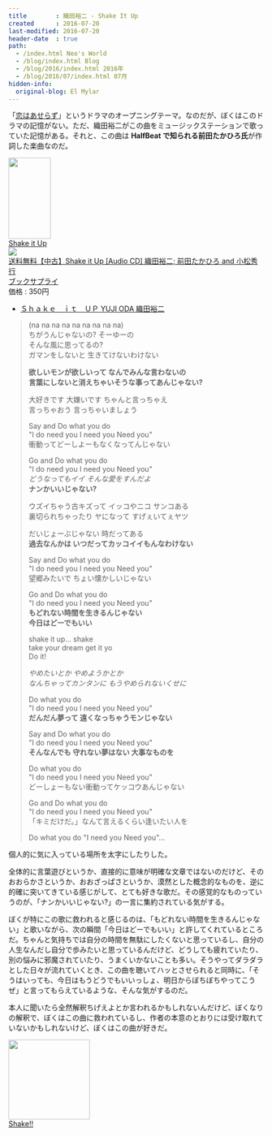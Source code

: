 ```yaml
---
title        : 織田裕二 - Shake It Up
created      : 2016-07-20
last-modified: 2016-07-20
header-date  : true
path:
  - /index.html Neo's World
  - /blog/index.html Blog
  - /blog/2016/index.html 2016年
  - /blog/2016/07/index.html 07月
hidden-info:
  original-blog: El Mylar
---
```


「[恋はあせらず](https://ja.wikipedia.org/wiki/%E6%81%8B%E3%81%AF%E3%81%82%E3%81%9B%E3%82%89%E3%81%9A_%28%E3%83%86%E3%83%AC%E3%83%93%E3%83%89%E3%83%A9%E3%83%9E%29)」というドラマのオープニングテーマ。なのだが、ぼくはこのドラマの記憶がない。ただ、織田裕二がこの曲をミュージックステーションで歌っていた記憶がある。それと、この曲は **HalfBeat で知られる前田たかひろ氏**が作詞した楽曲なのだ。

<div class="ad-amazon">
  <div class="ad-amazon-image">
    <a href="https://www.amazon.co.jp/dp/B00005FHB1?tag=neos21-22&amp;linkCode=osi&amp;th=1&amp;psc=1">
      <img src="https://m.media-amazon.com/images/I/411DYVSGSEL._SL160_.jpg" width="83" height="160">
    </a>
  </div>
  <div class="ad-amazon-info">
    <div class="ad-amazon-title">
      <a href="https://www.amazon.co.jp/dp/B00005FHB1?tag=neos21-22&amp;linkCode=osi&amp;th=1&amp;psc=1">Shake it Up</a>
    </div>
  </div>
</div>

<div class="ad-rakuten">
  <div class="ad-rakuten-image">
    <a href="https://hb.afl.rakuten.co.jp/hgc/g00s2852.waxycfef.g00s2852.waxydbe5/?pc=https%3A%2F%2Fitem.rakuten.co.jp%2Fbooksupply%2Fq20-1507-001510%2F&amp;m=http%3A%2F%2Fm.rakuten.co.jp%2Fbooksupply%2Fi%2F11177755%2F">
      <img src="https://thumbnail.image.rakuten.co.jp/@0_mall/booksupply/cabinet/04216212/151/4988011508837.jpg?_ex=128x128">
    </a>
  </div>
  <div class="ad-rakuten-info">
    <div class="ad-rakuten-title">
      <a href="https://hb.afl.rakuten.co.jp/hgc/g00s2852.waxycfef.g00s2852.waxydbe5/?pc=https%3A%2F%2Fitem.rakuten.co.jp%2Fbooksupply%2Fq20-1507-001510%2F&amp;m=http%3A%2F%2Fm.rakuten.co.jp%2Fbooksupply%2Fi%2F11177755%2F">送料無料【中古】Shake it Up [Audio CD] 織田裕二; 前田たかひろ and 小松秀行</a>
    </div>
    <div class="ad-rakuten-shop">
      <a href="https://hb.afl.rakuten.co.jp/hgc/g00s2852.waxycfef.g00s2852.waxydbe5/?pc=https%3A%2F%2Fwww.rakuten.co.jp%2Fbooksupply%2F&amp;m=http%3A%2F%2Fm.rakuten.co.jp%2Fbooksupply%2F">ブックサプライ</a>
    </div>
    <div class="ad-rakuten-price">価格 : 350円</div>
  </div>
</div>

- [Ｓｈａｋｅ　ｉｔ　ＵＰ YUJI ODA 織田裕二](https://youtube.com/watch?v=bsHsmRM58QM)

> (na na na na na na na na na)  
> ちがうんじゃないの? そーゆーの  
> そんな風に思ってるの?  
> ガマンをしないと 生きてけないわけない
> 
> **欲しいモンが欲しいって なんでみんな言わないの  
> 言葉にしないと消えちゃいそうな事ってあんじゃない?**
> 
> 大好きです 大嫌いです ちゃんと言っちゃえ  
> 言っちゃおう 言っちゃいましょう
> 
> Say and Do what you do  
> "I do need you I need you Need you"  
> 衝動ってどーしよーもなくなってんじゃない
> 
> Go and Do what you do  
> "I do need you I need you Need you"  
> _どうなってもイイ そんな愛をすんだよ_  
> **ナンかいいじゃない?**
> 
> ウズイちゃう古キズって イッコやニコ サンコある  
> 裏切られちゃったり ヤになって すげぇいてぇヤツ
> 
> だいじょーぶじゃない 時だってある  
> **過去なんかは いつだってカッコイイもんなわけない**
> 
> Say and Do what you do  
> "I do need you I need you Need you"  
> 望郷みたいで ちょい懐かしいじゃない
> 
> Go and Do what you do  
> "I do need you I need you Need you"  
> **もどれない時間を生きるんじゃない  
> 今日はどーでもいい**
> 
> shake it up… shake  
> take your dream get it yo  
> Do it!
> 
> _やめたいとか やめようかとか  
> なんちゃってカンタンに もうやめられないくせに_
> 
> Do what you do  
> "I do need you I need you Need you"  
> **だんだん夢って 遠くなっちゃうモンじゃない**
> 
> Say and Do what you do  
> "I do need you I need you Need you"  
> **そんなんでも 守れない夢はない 大事なものを**
> 
> Do what you do  
> "I do need you I need you Need you"  
> どーしょーもない衝動ってケッコウあんじゃない
> 
> Go and Do what you do  
> "I do need you I need you Need you"  
> 「キミだけだ。」なんて言えるくらい逢いたい人を
> 
> Do what you do "I need you Need you"…

個人的に気に入っている場所を太字にしたりした。

全体的に言葉遊びというか、直接的に意味が明確な文章ではないのだけど、そのおおらかさというか、おおざっぱさというか、漠然とした概念的なものを、逆に的確に突いてきている感じがして、とても好きな歌だ。その感覚的なものっていうのが、「ナンかいいじゃない?」の一言に集約されている気がする。

ぼくが特にこの歌に救われると感じるのは、「もどれない時間を生きるんじゃない」と歌いながら、次の瞬間「今日はどーでもいい」と許してくれているところだ。ちゃんと気持ちでは自分の時間を無駄にしたくないと思っているし、自分の人生なんだし自分で歩みたいと思っているんだけど、どうしても疲れていたり、別の悩みに邪魔されていたり、うまくいかないことも多い。そうやってダラダラとした日々が流れていくとき、この曲を聴いてハッとさせられると同時に、「そうはいっても、今日はもうどうでもいいっしょ、明日からぼちぼちやってこうぜ」と言ってもらえているような、そんな気がするのだ。

本人に聞いたら全然解釈ちげえよとか言われるかもしれないんだけど、ぼくなりの解釈で、ぼくはこの曲に救われているし、作者の本意のとおりには受け取れていないかもしれないけど、ぼくはこの曲が好きだ。

<div class="ad-amazon">
  <div class="ad-amazon-image">
    <a href="https://www.amazon.co.jp/dp/B00005FEQO?tag=neos21-22&amp;linkCode=osi&amp;th=1&amp;psc=1">
      <img src="https://m.media-amazon.com/images/I/517GA6GHZJL._SL160_.jpg" width="160" height="157">
    </a>
  </div>
  <div class="ad-amazon-info">
    <div class="ad-amazon-title">
      <a href="https://www.amazon.co.jp/dp/B00005FEQO?tag=neos21-22&amp;linkCode=osi&amp;th=1&amp;psc=1">Shake!!</a>
    </div>
  </div>
</div>
